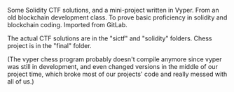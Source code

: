 Some Solidity CTF solutions, and a mini-project written in Vyper. From an old blockchain development class. To prove basic proficiency in solidity and blockchain coding. Imported from GitLab.

The actual CTF solutions are in the "sictf" and "solidity" folders. Chess project is in the "final" folder.

(The vyper chess program probably doesn't compile anymore since vyper was still in development, and even changed versions in the middle of our project time, which broke most of our projects' code and really messed with all of us.)
